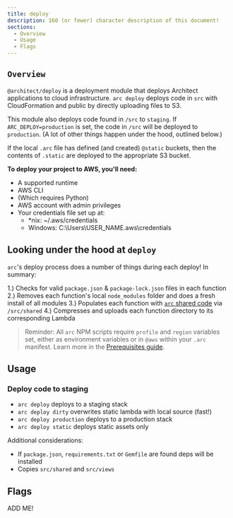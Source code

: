 ```yaml
---
title: deploy
description: 160 (or fewer) character description of this document!
sections:
  - Overview
  - Usage
  - Flags
---
```


## `Overview`

`@architect/deploy` is a deployment module that deploys Architect applications to cloud infrastructure. `arc deploy` deploys code in `src` with CloudFormation and public by directly uploading files to S3.

This module also deploys code found in `/src` to `staging`. If `ARC_DEPLOY=production` is set, the code in `/src` will be deployed to `production`. (A lot of other things happen under the hood, outlined below.)

If the local `.arc` file has defined (and created) `@static` buckets, then the contents of `.static` are deployed to the appropriate S3 bucket. 

**To deploy your project to AWS, you'll need:**

- A supported runtime
- AWS CLI
- (Which requires Python)
- AWS account with admin privileges
- Your credentials file set up at:
  - *nix: ~/.aws/credentials
  - Windows: C:\Users\USER_NAME\.aws\credentials

## Looking under the hood at `deploy`

`arc`'s deploy process does a number of things during each deploy! In summary:

1.) Checks for valid `package.json` & `package-lock.json` files in each function
2.) Removes each function's local `node_modules` folder and does a fresh install of all modules
3.) Populates each function with [`arc` shared code](/guides/sharing-common-code) via `/src/shared`
4.) Compresses and uploads each function directory to its corresponding Lambda

> Reminder: All `arc` NPM scripts require `profile` and `region` variables set, either as  environment variables or in `@aws` within your `.arc` manifest. Learn more in the [Prerequisites guide](/quickstart).

<script src="https://asciinema.org/a/181947.js" id="asciicast-181947" async data-autoplay="true" data-size="big"></script>

## Usage

### Deploy code to staging

- `arc deploy` deploys to a staging stack
- `arc deploy dirty` overwrites static lambda with local source (fast!)
- `arc deploy production` deploys to a production stack
- `arc deploy static` deploys static assets only

Additional considerations:

- If `package.json`, `requirements.txt` or `Gemfile` are found deps will be installed
- Copies `src/shared` and `src/views`

## Flags

ADD ME!

